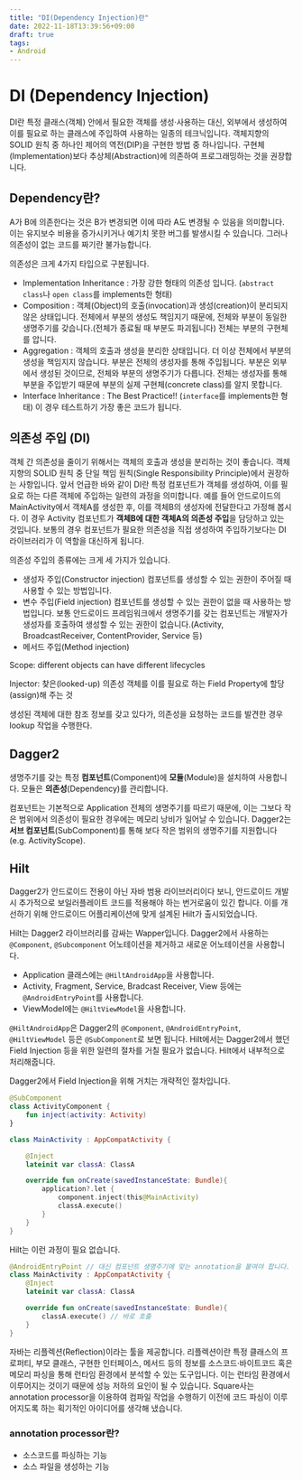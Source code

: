 ```yaml
---
title: "DI(Dependency Injection)란"
date: 2022-11-18T13:39:56+09:00
draft: true
tags:
- Android
---
```


# DI (Dependency Injection)

DI란 특정 클래스(객체) 안에서 필요한 객체를 생성·사용하는 대신, 외부에서 생성하여 이를 필요로 하는 클래스에 주입하여 사용하는 일종의 테크닉입니다. 객체지향의 SOLID 원칙 중 하나인 제어의 역전(DIP)을 구현한 방법 중 하나입니다. 구현체(Implementation)보다 추상체(Abstraction)에 의존하여 프로그래밍하는 것을 권장합니다.

## Dependency란?

A가 B에 의존한다는 것은 B가 변경되면 이에 따라 A도 변경될 수 있음을 의미합니다. 이는 유지보수 비용을 증가시키거나 예기치 못한 버그를 발생시킬 수 있습니다. 그러나 의존성이 없는 코드를 짜기란 불가능합니다.

의존성은 크게 4가지 타입으로 구분됩니다.

- Implementation Inheritance : 가장 강한 형태의 의존성 입니다. (`abstract class`나 `open class`를 implements한 형태)
- Composition : 객체(Object)의 호출(invocation)과 생성(creation)이 분리되지 않은 상태입니다. 전체에서 부분의 생성도 책임지기 때문에, 전체와 부분이 동일한 생명주기를 갖습니다.(전체가 종료될 때 부분도 파괴됩니다) 전체는 부분의 구현체를 압니다.
- Aggregation : 객체의 호출과 생성을 분리한 상태입니다. 더 이상 전체에서 부분의 생성을 책임지지 않습니다. 부분은 전체의 생성자를 통해 주입됩니다. 부분은 외부에서 생성된 것이므로, 전체와 부분의 생명주기가 다릅니다. 전체는 생성자를 통해 부분을 주입받기 때문에 부분의 실제 구현체(concrete class)를 알지 못합니다.
- Interface Inheritance : The Best Practice!! (`interface`를 implements한 형태) 이 경우 테스트하기 가장 좋은 코드가 됩니다.

## 의존성 주입 (DI)

객체 간 의존성을 줄이기 위해서는 객체의 호출과 생성을 분리하는 것이 좋습니다. 객체지향의 SOLID 원칙 중 단일 책임 원칙(Single Responsibility Principle)에서 권장하는 사항입니다. 앞서 언급한 바와 같이 DI란 특정 컴포넌트가 객체를 생성하여, 이를 필요로 하는 다른 객체에 주입하는 일련의 과정을 의미합니다. 예를 들어 안드로이드의 MainActivity에서 객체A를 생성한 후, 이를 객체B의 생성자에 전달한다고 가정해 봅시다. 이 경우 Activity 컴포넌트가 **객체B에 대한 객체A의 의존성 주입**을 담당하고 있는 것입니다. 보통의 경우 컴포넌트가 필요한 의존성을 직접 생성하여 주입하기보다는 DI 라이브러리가 이 역할을 대신하게 됩니다.

의존성 주입의 종류에는 크게 세 가지가 있습니다.

- 생성자 주입(Constructor injection)
  컴포넌트를 생성할 수 있는 권한이 주어질 때 사용할 수 있는 방법입니다.
- 변수 주입(Field injection)
  컴포넌트를 생성할 수 있는 권한이 없을 때 사용하는 방법입니다. 보통 안드로이드 프레임워크에서 생명주기를 갖는 컴포넌트는 개발자가 생성자를 호출하여 생성할 수 있는 권한이 없습니다.(Activity, BroadcastReceiver, ContentProvider, Service 등)
- 메서드 주입(Method injection)

Scope: different objects can have different lifecycles

Injector: 찾은(looked-up) 의존성 객체를 이를 필요로 하는 Field Property에 할당(assign)해 주는 것

생성된 객체에 대한 참조 정보를 갖고 있다가, 의존성을 요청하는 코드를 발견한 경우 lookup 작업을 수행한다.

## Dagger2

생명주기를 갖는 특정 **컴포넌트**(Component)에 **모듈**(Module)을 설치하여 사용합니다. 모듈은 **의존성**(Dependency)를 관리합니다.

컴포넌트는 기본적으로 Application 전체의  생명주기를 따르기 때문에, 이는 그보다 작은 범위에서 의존성이 필요한 경우에는 메모리 낭비가 일어날 수 있습니다. Dagger2는 **서브 컴포넌트**(SubComponent)를 통해 보다 작은 범위의 생명주기를 지원합니다(e.g. ActivityScope).

## Hilt

Dagger2가 안드로이드 전용이 아닌 자바 범용 라이브러리이다 보니, 안드로이드 개발 시 추가적으로 보일러플레이트 코드를 적용해야 하는 번거로움이 있긴 합니다. 이를 개선하기 위해 안드로이드 어플리케이션에 맞게 설계된 Hilt가 출시되었습니다.

Hilt는 Dagger2 라이브러리를 감싸는 Wapper입니다. Dagger2에서 사용하는 `@Component`, `@Subcomponent` 어노테이션을 제거하고 새로운 어노테이션을 사용합니다.

- Application 클래스에는 `@HiltAndroidApp`을 사용합니다.
- Activity, Fragment, Service, Bradcast Receiver, View 등에는 `@AndroidEntryPoint`를 사용합니다.
- ViewModel에는 `@HiltViewModel`을 사용합니다.

`@HiltAndroidApp`은 Dagger2의 `@Component`, `@AndroidEntryPoint`, `@HiltViewModel` 등은 `@SubComponent`로 보면 됩니다. Hilt에서는 Dagger2에서 했던 Field Injection 등을 위한 일련의 절차를 거칠 필요가 없습니다. Hilt에서 내부적으로 처리해줍니다.

Dagger2에서 Field Injection을 위해 거치는 개략적인 절차입니다.

```kt
@SubComponent
class ActivityComponent {
    fun inject(activity: Activity)
}

class MainActivity : AppCompatActivity {

    @Inject
    lateinit var classA: ClassA

    override fun onCreate(savedInstanceState: Bundle){
        application?.let {
            component.inject(this@MainActivity)
            classA.execute()
        }
    }
}
```

Hilt는 이런 과정이 필요 없습니다.
```kt
@AndroidEntryPoint // 대신 컴포넌트 생명주기에 맞는 annotation을 붙여야 합니다.
class MainActivity : AppCompatActivity {
    @Inject
    lateinit var classA: ClassA

    override fun onCreate(savedInstanceState: Bundle){
        classA.execute() // 바로 호출
    }
}
```

자바는 리플렉션(Reflection)이라는 툴을 제공합니다. 리플렉션이란 특정 클래스의 프로퍼티, 부모 클래스, 구현한 인터페이스, 메서드 등의 정보를 소스코드·바이트코드 혹은 메모리 파싱을 통해 런타임 환경에서 분석할 수 있는 도구입니다. 이는 런타임 환경에서 이루어지는 것이기 때문에 성능 저하의 요인이 될 수 있습니다. Square사는 annotation processor을 이용하여 컴파일 작업을 수행하기 이전에 코드 파싱이 이루어지도록 하는 획기적인 아이디어를 생각해 냈습니다.

### annotation processor란?
- 소스코드를 파싱하는 기능
- 소스 파일을 생성하는 기능



